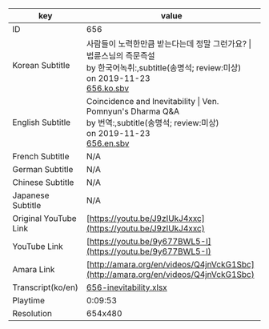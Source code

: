 |  key  |  value  |
|-------|---------|
| ID            | 656 |
| Korean Subtitle | 사람들이 노력한만큼 받는다는데 정말 그런가요? \| 법륜스님의 즉문즉설<br>by 한국어녹취:,subtitle(송명석; review:미상)<br>on 2019-11-23<br>[656.ko.sbv](https://github.com/jungtosociety/dharma-qna/raw/master/sub/656/656.ko.sbv)<br>|
| English Subtitle | Coincidence and Inevitability \| Ven. Pomnyun's Dharma Q&A<br>by 번역:,subtitle(송명석; review:미상)<br>on 2019-11-23<br>[656.en.sbv](https://github.com/jungtosociety/dharma-qna/raw/master/sub/656/656.en.sbv)<br>|
| French Subtitle | N/A |
| German Subtitle | N/A |
| Chinese Subtitle | N/A |
| Japanese Subtitle | N/A |
| Original YouTube Link  | [https://youtu.be/J9zIUkJ4xxc](https://youtu.be/J9zIUkJ4xxc) |
| YouTube Link  | [https://youtu.be/9y677BWL5-I](https://youtu.be/9y677BWL5-I) |
| Amara Link    | [http://amara.org/en/videos/Q4jnVckG1Sbc](http://amara.org/en/videos/Q4jnVckG1Sbc) |
| Transcript(ko/en) | [656-inevitability.xlsx](https://github.com/jungtosociety/dharma-qna/raw/master/sub/656/656-inevitability.xlsx) |
| Playtime | 0:09:53 |
| Resolution | 654x480|
